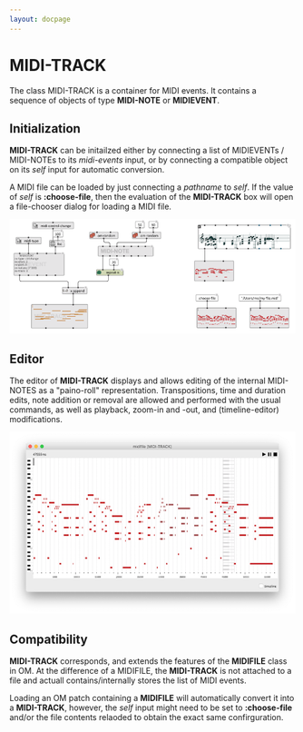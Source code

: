 ```yaml
---
layout: docpage
---
```


# MIDI-TRACK

The class MIDI-TRACK is a container for MIDI events. It contains a sequence of objects of type **MIDI-NOTE** or **MIDIEVENT**. 


## Initialization

**MIDI-TRACK** can be initailzed either by connecting a list of MIDIEVENTs / MIDI-NOTEs to its _midi-events_ input, or by connecting a compatible object on its _self_ input for automatic conversion.

A MIDI file can be loaded by just connecting a _pathname_ to _self_. If the value of _self_ is **:choose-file**, then the evaluation of the **MIDI-TRACK** box will open a file-chooser dialog for loading a MIDI file. 

<img src="./images/midi-track-init.png"> 

## Editor

The editor of **MIDI-TRACK** displays and allows editing of the internal MIDI-NOTES as a "paino-roll" representation. 
Transpositions, time and duration edits, note addition or removal are allowed and performed with the usual commands, as well as playback, zoom-in and -out, and (timeline-editor) modifications.

<img src="./images/midi-track-editor.png"> 

## Compatibility

**MIDI-TRACK** corresponds, and extends the features of the **MIDIFILE** class in OM. At the difference of a MIDIFILE, the **MIDI-TRACK** is not attached to a file and actuall contains/internally stores the list of MIDI events.

Loading an OM patch containing a **MIDIFILE** will automatically convert it into a **MIDI-TRACK**, however, the _self_ input might need to be set to **:choose-file** and/or the file contents relaoded to obtain the exact same confirguration.



